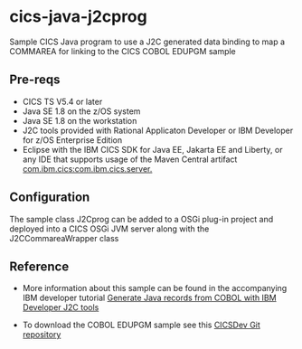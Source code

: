 # cics-java-j2cprog
Sample CICS Java program to use a J2C generated data binding to map a COMMAREA for linking to the CICS COBOL EDUPGM sample


## Pre-reqs

* CICS TS V5.4 or later
* Java SE 1.8 on the z/OS system
* Java SE 1.8 on the workstation
* J2C tools provided with Rational Applicaton Developer or IBM Developer for z/OS Enterprise Edition
* Eclipse with the IBM CICS SDK for Java EE, Jakarta EE and Liberty, or any IDE that supports usage of the Maven Central artifact [com.ibm.cics:com.ibm.cics.server.](https://search.maven.org/artifact/com.ibm.cics/com.ibm.cics.server)

## Configuration

The sample class J2Cprog can be added to a OSGi plug-in project and deployed into a CICS OSGi JVM server along with the J2CCommareaWrapper class


## Reference

* More information about this sample can be found in the accompanying IBM developer tutorial [Generate Java records from COBOL with IBM Developer J2C tools](https://developer.ibm.com/tutorials/generating-java-records-from-cobol-with-rational-j2c-tools/)

* To download the COBOL EDUPGM sample see this [CICSDev Git repository](https://github.com/cicsdev/cics-java-jzosprog)